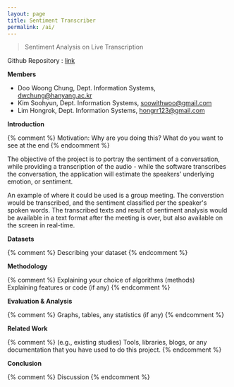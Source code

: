 ```yaml
---
layout: page
title: Sentiment Transcriber
permalink: /ai/
---
```


> Sentiment Analysis on Live Transcription

Github Repository : [link](https://github.com/2021hy-team6/nugu-transcribe)

**Members**

* Doo Woong Chung, Dept. Information Systems, dwchung@hanyang.ac.kr
* Kim Soohyun, Dept. Information Systems, soowithwoo@gmail.com
* Lim Hongrok, Dept. Information Systems, hongrr123@gmail.com

**Introduction**

{% comment %}
Motivation: Why are you doing this?
What do you want to see at the end
{% endcomment %}

The objective of the project is to portray the sentiment of a conversation,
while providing a transcription of the audio - while the software transcribes the conversation, 
the application will estimate the speakers' underlying emotion, or sentiment.

An example of where it could be used is a group meeting. The converstion would be transcribed,
and the sentiment classified per the speaker's spoken words. The transcribed texts and result
of sentiment analysis would be available in a text format after the meeting is over, but also
available on the screen in real-time.

**Datasets**

{% comment %}
Describing your dataset
{% endcomment %}

**Methodology**

{% comment %}
Explaining your choice of algorithms (methods)\
Explaining features or code (if any)
{% endcomment %}

**Evaluation & Analysis**

{% comment %}
Graphs, tables, any statistics (if any)
{% endcomment %}

**Related Work**

{% comment %}
(e.g., existing studies)
Tools, libraries, blogs, or any documentation that you have used to do this project.
{% endcomment %}

**Conclusion**

{% comment %}
Discussion
{% endcomment %}
